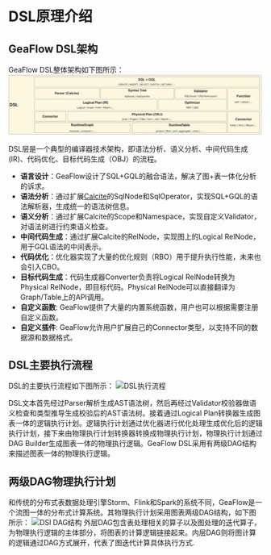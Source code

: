 # DSL原理介绍

## GeaFlow DSL架构
GeaFlow DSL整体架构如下图所示：
![DSL架构](../../static/img/dsl_arch_new.png)

DSL层是一个典型的编译器技术架构，即语法分析、语义分析、中间代码生成(IR)、代码优化、目标代码生成（OBJ）的流程。
* **语言设计**：GeaFlow设计了SQL+GQL的融合语法，解决了图+表一体化分析的诉求。
* **语法分析**：通过扩展[Calcite](https://calcite.apache.org/)的SqlNode和SqlOperator，实现SQL+GQL的语法解析器，生成统一的语法树信息。
* **语义分析**：通过扩展Calcite的Scope和Namespace，实现自定义Validator，对语法树进行约束语义检查。
* **中间代码生成**：通过扩展Calcite的RelNode，实现图上的Logical RelNode，用于GQL语法的中间表示。
* **代码优化**：优化器实现了大量的优化规则（RBO）用于提升执行性能，未来也会引入CBO。
* **目标代码生成**：代码生成器Converter负责将Logical RelNode转换为Physical RelNode，即目标代码。Physical RelNode可以直接翻译为Graph/Table上的API调用。
* **自定义函数**: GeaFlow提供了大量的内置系统函数，用户也可以根据需要注册自定义函数。
* **自定义插件**: GeaFlow允许用户扩展自己的Connector类型，以支持不同的数据源和数据格式。


## DSL主要执行流程
DSL的主要执行流程如下图所示：
![DSL执行流程](../../static/img/dsl_workflow.png)

DSL文本首先经过Parser解析生成AST语法树，然后再经过Validator校验器做语义检查和类型推导生成校验后的AST语法树。接着通过Logical Plan转换器生成图表一体的逻辑执行计划。逻辑执行计划通过优化器进行优化处理生成优化后的逻辑执行计划，接下来由物理执行计划转换器转换成物理执行计划，物理执行计划通过DAG Builder生成图表一体的物理执行逻辑。GeaFlow DSL采用有两级DAG结构来描述图表一体的物理执行逻辑。

## 两级DAG物理执行计划
和传统的分布式表数据处理引擎Storm、Flink和Spark的系统不同，GeaFlow是一个流图一体的分布式计算系统。其物理执行计划采用图表两级DAG结构，如下图所示：
![DSl DAG结构](../../static/img/dsl_twice_level_dag.png)
外层DAG包含表处理相关的算子以及图处理的迭代算子，为物理执行逻辑的主体部分，将图表的计算逻辑链接起来。内层DAG则将图计算的逻辑通过DAG方式展开，代表了图迭代计算具体执行方式.

